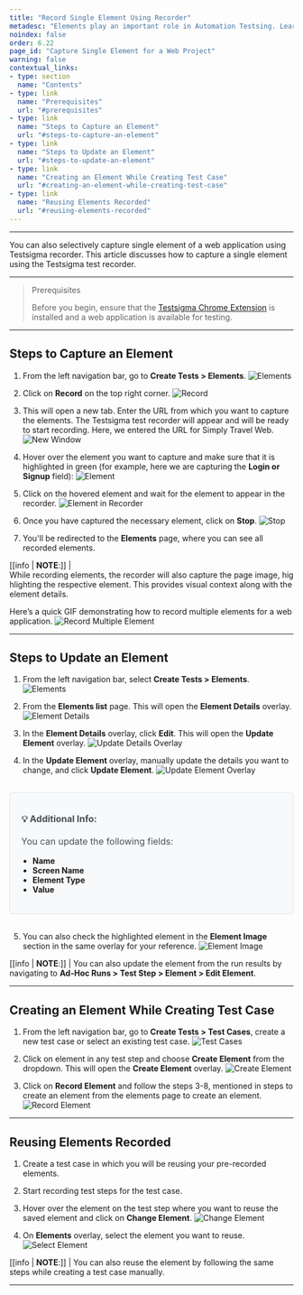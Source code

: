 ```yaml
---
title: "Record Single Element Using Recorder"
metadesc: "Elements play an important role in Automation Testsing. Learn how to capture single element for a Web Application project in Testsigma"
noindex: false
order: 6.22
page_id: "Capture Single Element for a Web Project"
warning: false
contextual_links:
- type: section
  name: "Contents"
- type: link
  name: "Prerequisites"
  url: "#prerequisites"
- type: link
  name: "Steps to Capture an Element"
  url: "#steps-to-capture-an-element"
- type: link
  name: "Steps to Update an Element"
  url: "#steps-to-update-an-element"
- type: link
  name: "Creating an Element While Creating Test Case"
  url: "#creating-an-element-while-creating-test-case"
- type: link
  name: "Reusing Elements Recorded"
  url: "#reusing-elements-recorded"
---
```


---

You can also selectively capture single element of a web application using Testsigma recorder. This article discusses how to capture a single element using the Testsigma test recorder.

---


> <p id="prerequisites">Prerequisites</p>
>
>
> Before you begin, ensure that the [Testsigma Chrome Extension](https://testsigma.com/docs/test-step-recorder/install-chrome-extension/) is installed and a web application is available for testing.


---

## **Steps to Capture an Element**


1. From the left navigation bar, go to **Create Tests > Elements**.
![Elements](https://s3.amazonaws.com/static-docs.testsigma.com/new_images/projects/applications/rmenavelem.png)

2. Click on **Record** on the top right corner. 
![Record](https://s3.amazonaws.com/static-docs.testsigma.com/new_images/projects/applications/rmecorec.png)

3. This will open a new tab. Enter the URL from which you want to capture the elements. The Testsigma test recorder will appear and will be ready to start recording. Here, we entered the URL for Simply Travel Web.
![New Window](https://s3.amazonaws.com/static-docs.testsigma.com/new_images/projects/applications/rmenwrec.png)

4. Hover over the element you want to capture and make sure that it is highlighted in green (for example, here we are capturing the **Login or Signup** field):
![Element](https://s3.amazonaws.com/static-docs.testsigma.com/new_images/projects/applications/rmeloselm.png)

5. Click on the hovered element and wait for the element to appear in the recorder.
![Element in Recorder](https://s3.amazonaws.com/static-docs.testsigma.com/new_images/projects/applications/rmecoelm.png)

6. Once you have captured the necessary element, click on **Stop**.
![Stop](https://s3.amazonaws.com/static-docs.testsigma.com/new_images/projects/applications/rsecosp.png)

7. You'll be redirected to the **Elements** page, where you can see all recorded elements.

[[info | **NOTE**:]]
| While recording elements, the recorder will also capture the page image, highlighting the respective element. This provides visual context along with the element details.

Here’s a quick GIF demonstrating how to record multiple elements for a web application. 
![Record Multiple Element](https://s3.amazonaws.com/static-docs.testsigma.com/new_images/projects/applications/RecordMultipleElements.gif)


---


## **Steps to Update an Element**

1. From the left navigation bar, select **Create Tests > Elements**.
![Elements](https://s3.amazonaws.com/static-docs.testsigma.com/new_images/projects/applications/Update_Elements_Nav.png)

2. From the **Elements list** page. This will open the **Element Details** overlay. 
![Element Details](https://s3.amazonaws.com/static-docs.testsigma.com/new_images/projects/applications/Element_List_Page.png)

3. In the **Element Details** overlay, click **Edit**. This will open the **Update Element** overlay. 
![Update Details Overlay](https://s3.amazonaws.com/static-docs.testsigma.com/new_images/projects/applications/Element_Details_Overlay.png)

4. In the **Update Element** overlay, manually update the details you want to change, and click **Update Element**.
![Update Element Overlay](https://s3.amazonaws.com/static-docs.testsigma.com/new_images/projects/applications/Update_Element_Overlay.png)

<br>

   <div style="background-color: #f8f9fa; padding: 20px; border-radius: 5px; border: 1px solid #dee2e6;">
     <p style="font-size: 16px; color: #495057;">
       <b>💡 Additional Info:</b><br><br>
       You can update the following fields:
       <ul style="list-style-type: disc; padding-left: 20px;">
         <li><b>Name</b></li>
         <li><b>Screen Name</b></li>
         <li><b>Element Type</b></li>
         <li><b>Value</b></li>
       </ul>
     </p>
   </div>

<br>

5. You can also check the highlighted element in the **Element Image** section in the same overlay for your reference.
![Element Image](https://s3.amazonaws.com/static-docs.testsigma.com/new_images/projects/applications/Image_Captured_for_Element.png)

[[info | **NOTE**:]]
| You can also update the element from the run results by navigating to **Ad-Hoc Runs > Test Step > Element > Edit Element**.

---

## **Creating an Element While Creating Test Case**

1. From the left navigation bar, go to **Create Tests > Test Cases**, create a new test case or select an existing test case.
![Test Cases](https://s3.amazonaws.com/static-docs.testsigma.com/new_images/projects/applications/csenavtcs.png)

2. Click on element in any test step and choose **Create Element** from the dropdown. This will open the **Create Element** overlay. 
![Create Element](https://s3.amazonaws.com/static-docs.testsigma.com/new_images/projects/applications/csecocefdd.png)

3. Click on **Record Element** and follow the steps 3-8, mentioned in steps to create an element from the elements page to create an element.
![Record Element](https://s3.amazonaws.com/static-docs.testsigma.com/new_images/projects/applications/rsecorfueol.png)



---

## **Reusing Elements Recorded**

1. Create a test case in which you will be reusing your pre-recorded elements.

2. Start recording test steps for the test case.

3. Hover over the element on the test step where you want to reuse the saved element and click on **Change Element**.
![Change Element](https://s3.amazonaws.com/static-docs.testsigma.com/new_images/projects/applications/ruelmcelm.png)

4. On **Elements** overlay, select the element you want to reuse.
![Select Element](https://s3.amazonaws.com/static-docs.testsigma.com/new_images/projects/applications/ruelmse.png)

[[info | **NOTE**:]]
| You can also reuse the element by following the same steps while creating a test case manually.

---